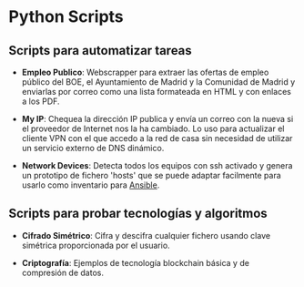 # Python Scripts

## Scripts para automatizar tareas

- **Empleo Publico**: Webscrapper para extraer las ofertas de empleo público del BOE, el Ayuntamiento de Madrid y la Comunidad de Madrid y enviarlas por correo
como una lista formateada en HTML y con enlaces a los PDF.

- **My IP**: Chequea la dirección IP publica y envía un correo con la nueva si el proveedor de Internet nos la ha cambiado. Lo uso para actualizar el cliente VPN con el que accedo a la red de casa sin necesidad de utilizar un servicio externo de DNS dinámico.

- **Network Devices**: Detecta todos los equipos con ssh activado y genera un prototipo de fichero 'hosts' que se puede adaptar facilmente para usarlo como inventario para [Ansible](https://www.ansiblefordevops.com).

## Scripts para probar tecnologías y algoritmos

- **Cifrado Simétrico**: Cifra y descifra cualquier fichero usando clave simétrica proporcionada por el usuario.

- **Criptografía**: Ejemplos de tecnología blockchain básica y de compresión de datos.
